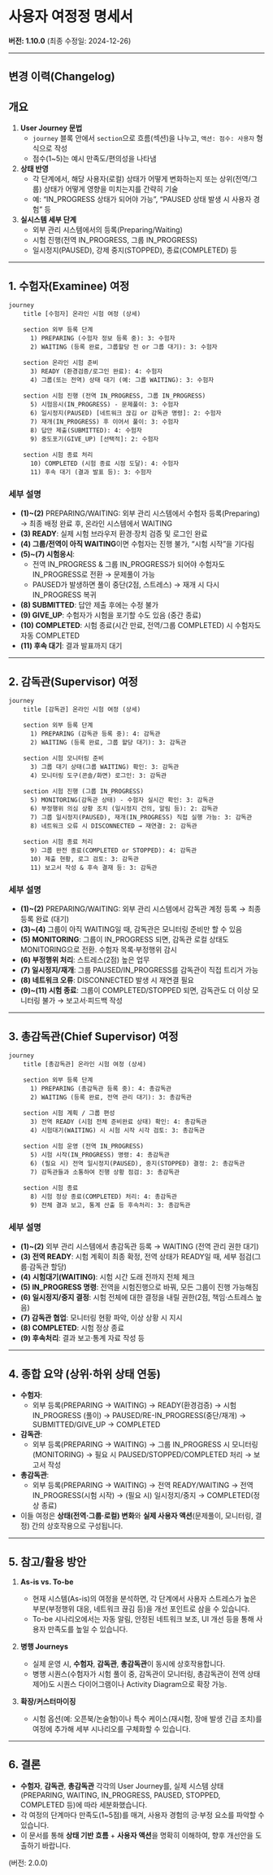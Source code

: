 # **사용자 여정정 명세서**

**버전: 1.10.0** (최종 수정일: 2024-12-26)

---

## 변경 이력(Changelog)

## 개요

1. **User Journey 문법**
    - `journey` 블록 안에서 `section`으로 흐름(섹션)을 나누고, `액션: 점수: 사용자` 형식으로 작성
    - 점수(1~5)는 예시 만족도/편의성을 나타냄
2. **상태 반영**
    - 각 단계에서, 해당 사용자(로컬) 상태가 어떻게 변화하는지 또는 상위(전역/그룹) 상태가 어떻게 영향을 미치는지를 간략히 기술
    - 예: “IN_PROGRESS 상태가 되어야 가능”, “PAUSED 상태 발생 시 사용자 경험” 등
3. **실시스템 세부 단계**
    - 외부 관리 시스템에서의 등록(Preparing/Waiting)
    - 시험 진행(전역 IN_PROGRESS, 그룹 IN_PROGRESS)
    - 일시정지(PAUSED), 강제 중지(STOPPED), 종료(COMPLETED) 등

---

## 1. 수험자(Examinee) 여정

```mermaid
journey
    title [수험자] 온라인 시험 여정 (상세)

    section 외부 등록 단계
      1) PREPARING (수험자 정보 등록 중): 3: 수험자
      2) WAITING (등록 완료, 그룹할당 전 or 그룹 대기): 3: 수험자

    section 온라인 시험 준비
      3) READY (환경검증/로그인 완료): 4: 수험자
      4) 그룹(또는 전역) 상태 대기 (예: 그룹 WAITING): 3: 수험자

    section 시험 진행 (전역 IN_PROGRESS, 그룹 IN_PROGRESS)
      5) 시험응시(IN_PROGRESS) - 문제풀이: 3: 수험자
      6) 일시정지(PAUSED) [네트워크 끊김 or 감독관 명령]: 2: 수험자
      7) 재개(IN_PROGRESS) 후 이어서 풀이: 3: 수험자
      8) 답안 제출(SUBMITTED): 4: 수험자
      9) 중도포기(GIVE_UP) [선택적]: 2: 수험자

    section 시험 종료 처리
      10) COMPLETED (시험 종료 시점 도달): 4: 수험자
      11) 후속 대기 (결과 발표 등): 3: 수험자
```

### 세부 설명

-   **(1)~(2)** PREPARING/WAITING: 외부 관리 시스템에서 수험자 등록(Preparing) → 최종 배정 완료 후, 온라인 시스템에서 WAITING
-   **(3) READY**: 실제 시험 브라우저 환경·장치 검증 및 로그인 완료
-   **(4) 그룹/전역이 아직 WAITING**이면 수험자는 진행 불가, “시험 시작”을 기다림
-   **(5)~(7) 시험응시**:
    -   전역 IN_PROGRESS & 그룹 IN_PROGRESS가 되어야 수험자도 IN_PROGRESS로 전환 → 문제풀이 가능
    -   PAUSED가 발생하면 풀이 중단(2점, 스트레스) → 재개 시 다시 IN_PROGRESS 복귀
-   **(8) SUBMITTED**: 답안 제출 후에는 수정 불가
-   **(9) GIVE_UP**: 수험자가 시험을 포기할 수도 있음 (중간 종료)
-   **(10) COMPLETED**: 시험 종료(시간 만료, 전역/그룹 COMPLETED) 시 수험자도 자동 COMPLETED
-   **(11) 후속 대기**: 결과 발표까지 대기

---

## 2. 감독관(Supervisor) 여정

```mermaid
journey
    title [감독관] 온라인 시험 여정 (상세)

    section 외부 등록 단계
      1) PREPARING (감독관 등록 중): 4: 감독관
      2) WAITING (등록 완료, 그룹 할당 대기): 3: 감독관

    section 시험 모니터링 준비
      3) 그룹 대기 상태(그룹 WAITING) 확인: 3: 감독관
      4) 모니터링 도구(콘솔/화면) 로그인: 3: 감독관

    section 시험 진행 (그룹 IN_PROGRESS)
      5) MONITORING(감독관 상태) - 수험자 실시간 확인: 3: 감독관
      6) 부정행위 의심 상황 조치 (일시정지 건의, 알림 등): 2: 감독관
      7) 그룹 일시정지(PAUSED), 재개(IN_PROGRESS) 직접 실행 가능: 3: 감독관
      8) 네트워크 오류 시 DISCONNECTED → 재연결: 2: 감독관

    section 시험 종료 처리
      9) 그룹 완전 종료(COMPLETED or STOPPED): 4: 감독관
      10) 제출 현황, 로그 검토: 3: 감독관
      11) 보고서 작성 & 후속 결재 등: 3: 감독관
```

### 세부 설명

-   **(1)~(2)** PREPARING/WAITING: 외부 관리 시스템에서 감독관 계정 등록 → 최종 등록 완료 (대기)
-   **(3)~(4)** 그룹이 아직 WAITING일 때, 감독관은 모니터링 준비만 할 수 있음
-   **(5) MONITORING**: 그룹이 IN_PROGRESS 되면, 감독관 로컬 상태도 MONITORING으로 전환. 수험자 목록·부정행위 감시
-   **(6) 부정행위 처리**: 스트레스(2점) 높은 업무
-   **(7) 일시정지/재개**: 그룹 PAUSED/IN_PROGRESS를 감독관이 직접 트리거 가능
-   **(8) 네트워크 오류**: DISCONNECTED 발생 시 재연결 필요
-   **(9)~(11) 시험 종료**: 그룹이 COMPLETED/STOPPED 되면, 감독관도 더 이상 모니터링 불가 → 보고서·피드백 작성

---

## 3. 총감독관(Chief Supervisor) 여정

```mermaid
journey
    title [총감독관] 온라인 시험 여정 (상세)

    section 외부 등록 단계
      1) PREPARING (총감독관 등록 중): 4: 총감독관
      2) WAITING (등록 완료, 전역 관리 대기): 3: 총감독관

    section 시험 계획 / 그룹 편성
      3) 전역 READY (시험 전체 준비완료 상태) 확인: 4: 총감독관
      4) 시험대기(WAITING) 시 시험 시작 시각 검토: 3: 총감독관

    section 시험 운영 (전역 IN_PROGRESS)
      5) 시험 시작(IN_PROGRESS) 명령: 4: 총감독관
      6) (필요 시) 전역 일시정지(PAUSED), 중지(STOPPED) 결정: 2: 총감독관
      7) 감독관들과 소통하여 진행 상황 점검: 3: 총감독관

    section 시험 종료
      8) 시험 정상 종료(COMPLETED) 처리: 4: 총감독관
      9) 전체 결과 보고, 통계 산출 등 후속처리: 3: 총감독관
```

### 세부 설명

-   **(1)~(2)** 외부 관리 시스템에서 총감독관 등록 → WAITING (전역 관리 권한 대기)
-   **(3) 전역 READY**: 시험 계획이 최종 확정, 전역 상태가 READY일 때, 세부 점검(그룹·감독관 할당)
-   **(4) 시험대기(WAITING)**: 시험 시간 도래 전까지 전체 체크
-   **(5) IN_PROGRESS 명령**: 전역을 시험진행으로 바꿔, 모든 그룹이 진행 가능해짐
-   **(6) 일시정지/중지 결정**: 시험 전체에 대한 결정을 내릴 권한(2점, 책임·스트레스 높음)
-   **(7) 감독관 협업**: 모니터링 현황 파악, 이상 상황 시 지시
-   **(8) COMPLETED**: 시험 정상 종료
-   **(9) 후속처리**: 결과 보고·통계 자료 작성 등

---

## 4. 종합 요약 (상위·하위 상태 연동)

-   **수험자**:
    -   외부 등록(PREPARING → WAITING) → READY(환경검증) → 시험 IN_PROGRESS (풀이) → PAUSED/RE-IN_PROGRESS(중단/재개) → SUBMITTED/GIVE_UP → COMPLETED
-   **감독관**:
    -   외부 등록(PREPARING → WAITING) → 그룹 IN_PROGRESS 시 모니터링(MONITORING) → 필요 시 PAUSED/STOPPED/COMPLETED 처리 → 보고서 작성
-   **총감독관**:
    -   외부 등록(PREPARING → WAITING) → 전역 READY/WAITING → 전역 IN_PROGRESS(시험 시작) → (필요 시) 일시정지/중지 → COMPLETED(정상 종료)
-   이들 여정은 **상태(전역·그룹·로컬) 변화**와 **실제 사용자 액션**(문제풀이, 모니터링, 결정) 간의 상호작용으로 구성됩니다.

---

## 5. 참고/활용 방안

1. **As-is vs. To-be**

    - 현재 시스템(As-is)의 여정을 분석하면, 각 단계에서 사용자 스트레스가 높은 부분(부정행위 대응, 네트워크 끊김 등)을 개선 포인트로 삼을 수 있습니다.
    - To-be 시나리오에서는 자동 알림, 안정된 네트워크 보조, UI 개선 등을 통해 사용자 만족도를 높일 수 있습니다.

2. **병행 Journeys**

    - 실제 운영 시, **수험자**, **감독관**, **총감독관**이 동시에 상호작용합니다.
    - 병행 시퀀스(수험자가 시험 풀이 중, 감독관이 모니터링, 총감독관이 전역 상태 제어)도 시퀀스 다이어그램이나 Activity Diagram으로 확장 가능.

3. **확장/커스터마이징**
    - 시험 옵션(예: 오픈북/논술형)이나 특수 케이스(재시험, 장애 발생 긴급 조치)를 여정에 추가해 세부 시나리오를 구체화할 수 있습니다.

---

## 6. 결론

-   **수험자**, **감독관**, **총감독관** 각각의 User Journey를, 실제 시스템 상태(PREPARING, WAITING, IN_PROGRESS, PAUSED, STOPPED, COMPLETED 등)에 따라 세분화했습니다.
-   각 여정의 단계마다 만족도(1~5점)를 매겨, 사용자 경험의 긍·부정 요소를 파악할 수 있습니다.
-   이 문서를 통해 **상태 기반 흐름** + **사용자 액션**을 명확히 이해하여, 향후 개선안을 도출하기 바랍니다.

(버전: 2.0.0)
